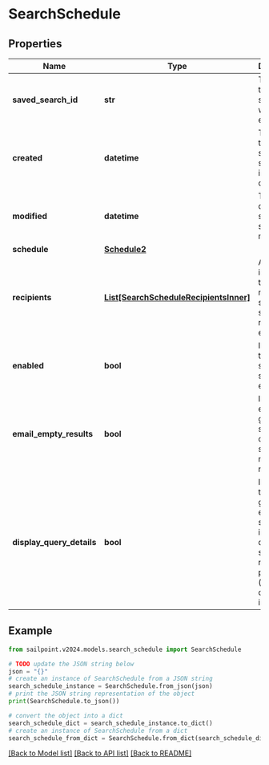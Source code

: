 # SearchSchedule


## Properties

Name | Type | Description | Notes
------------ | ------------- | ------------- | -------------
**saved_search_id** | **str** | The ID of the saved search that will be executed. | 
**created** | **datetime** | The date the scheduled search was initially created. | [optional] [readonly] 
**modified** | **datetime** | The last date the scheduled search was modified. | [optional] [readonly] 
**schedule** | [**Schedule2**](Schedule2.md) |  | 
**recipients** | [**List[SearchScheduleRecipientsInner]**](SearchScheduleRecipientsInner.md) | A list of identities that should receive the scheduled search report via email. | 
**enabled** | **bool** | Indicates if the scheduled search is enabled.  | [optional] [default to False]
**email_empty_results** | **bool** | Indicates if email generation should occur when search returns no results.  | [optional] [default to False]
**display_query_details** | **bool** | Indicates if the generated email should include the query and search results preview (which could include PII).  | [optional] [default to False]

## Example

```python
from sailpoint.v2024.models.search_schedule import SearchSchedule

# TODO update the JSON string below
json = "{}"
# create an instance of SearchSchedule from a JSON string
search_schedule_instance = SearchSchedule.from_json(json)
# print the JSON string representation of the object
print(SearchSchedule.to_json())

# convert the object into a dict
search_schedule_dict = search_schedule_instance.to_dict()
# create an instance of SearchSchedule from a dict
search_schedule_from_dict = SearchSchedule.from_dict(search_schedule_dict)
```
[[Back to Model list]](../README.md#documentation-for-models) [[Back to API list]](../README.md#documentation-for-api-endpoints) [[Back to README]](../README.md)


